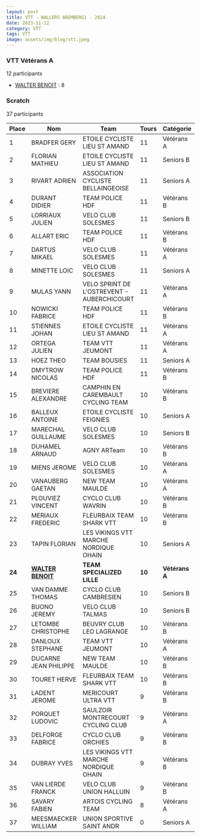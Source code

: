 ```yaml
---
layout: post
title: VTT - WALLERS AREMBERG1 - 2024
date: 2023-11-12
category: VTT
tags: VTT
image: assets/img/blog/vtt.jpeg
---
```


### VTT Vétérans A
12 participants
- [WALTER BENOIT](https://teamspecializedlille.github.io/coureurs/walterbenoit) : 8

### Scratch
37 participants

| Place | Nom | Team | Tours | Catégorie | Temps |
|---|---|---|---|---|---|
| 1 | BRADFER GERY | ETOILE CYCLISTE LIEU ST AMAND | 11 | Vétérans A | 0:51:52 | 
| 2 | FLORIAN MATHIEU | ETOILE CYCLISTE LIEU ST AMAND | 11 | Seniors B | 0:51:53 | 
| 3 | RIVART ADRIEN | ASSOCIATION CYCLISTE BELLAINGEOISE | 11 | Seniors A | 0:52:18 | 
| 4 | DURANT DIDIER | TEAM POLICE HDF | 11 | Vétérans B | 0:53:24 | 
| 5 | LORRIAUX JULIEN | VELO CLUB SOLESMES | 11 | Seniors B | 0:53:32 | 
| 6 | ALLART ERIC | TEAM POLICE HDF | 11 | Vétérans B | 0:53:33 | 
| 7 | DARTUS MIKAEL | VELO CLUB SOLESMES | 11 | Vétérans A | 0:53:57 | 
| 8 | MINETTE LOIC | VELO CLUB SOLESMES | 11 | Seniors A | 0:54:3 | 
| 9 | MULAS YANN | VELO SPRINT DE L'OSTREVENT - AUBERCHICOURT | 11 | Vétérans A | 0:54:32 | 
| 10 | NOWICKI FABRICE | TEAM POLICE HDF | 11 | Vétérans B | 0:55:6 | 
| 11 | STIENNES JOHAN | ETOILE CYCLISTE LIEU ST AMAND | 11 | Vétérans A | 0:55:17 | 
| 12 | ORTEGA JULIEN | TEAM VTT JEUMONT | 11 | Vétérans A | 0:55:48 | 
| 13 | HOEZ THEO | TEAM BOUSIES | 11 | Seniors A | 0:56:25 | 
| 14 | DMYTROW NICOLAS | TEAM POLICE HDF | 11 | Vétérans B | 0:57:17 | 
| 15 | BREVIERE ALEXANDRE | CAMPHIN EN CAREMBAULT CYCLING TEAM | 10 | Vétérans B | 0:52:54 | 
| 16 | BALLEUX ANTOINE | ETOILE CYCLISTE FEIGNIES | 10 | Seniors A | 0:53:0 | 
| 17 | MARECHAL GUILLAUME | VELO CLUB SOLESMES | 10 | Seniors B | 0:53:6 | 
| 18 | DUHAMEL ARNAUD | AGNY ARTeam | 10 | Vétérans B | 0:53:14 | 
| 19 | MIENS JEROME | VELO CLUB SOLESMES | 10 | Vétérans A | 0:53:25 | 
| 20 | VANAUBERG GAETAN | NEW TEAM MAULDE | 10 | Vétérans A | 0:54:12 | 
| 21 | PLOUVIEZ VINCENT | CYCLO CLUB WAVRIN | 10 | Vétérans B | 0:54:31 | 
| 22 | MERIAUX FREDERIC | FLEURBAIX TEAM SHARK VTT | 10 | Vétérans B | 0:54:34 | 
| 23 | TAPIN FLORIAN | LES VIKINGS VTT MARCHE NORDIQUE OHAIN | 10 | Seniors A | 0:55:11 | 
| **24** | **[WALTER BENOIT](https://teamspecializedlille.github.io/coureurs/walterbenoit)** | **TEAM SPECIALIZED LILLE** | **10** | **Vétérans A** | **0:55:18** | 
| 25 | VAN DAMME THOMAS | CYCLO CLUB CAMBRESIEN | 10 | Seniors B | 0:55:19 | 
| 26 | BUONO JEREMY | VELO CLUB TALMAS | 10 | Seniors B | 0:55:20 | 
| 27 | LETOMBE CHRISTOPHE | BEUVRY CLUB LEO LAGRANGE | 10 | Vétérans B | 0:56:3 | 
| 28 | DANLOUX STEPHANE | TEAM VTT JEUMONT | 10 | Vétérans A | 0:56:53 | 
| 29 | DUCARNE JEAN PHILIPPE | NEW TEAM MAULDE | 10 | Vétérans B | 0:56:53 | 
| 30 | TOURET HERVE | FLEURBAIX TEAM SHARK VTT | 10 | Vétérans B | 0:57:25 | 
| 31 | LADENT JEROME | MERICOURT ULTRA VTT | 9 | Vétérans B | 0:52:28 | 
| 32 | PORQUET LUDOVIC | SAULZOIR MONTRECOURT CYCLING CLUB | 9 | Vétérans A | 0:52:34 | 
| 33 | DELFORGE FABRICE | CYCLO CLUB ORCHIES | 9 | Vétérans B | 0:53:5 | 
| 34 | DUBRAY YVES | LES VIKINGS VTT MARCHE NORDIQUE OHAIN | 9 | Vétérans B | 0:58:8 | 
| 35 | VAN LIERDE FRANCK | VELO CLUB UNION HALLUIN | 9 | Vétérans B | 0:58:36 | 
| 36 | SAVARY FABIEN | ARTOIS CYCLING TEAM | 8 | Vétérans A | 0:54:47 | 
| 37 | MEESMAECKER WILLIAM | UNION SPORTIVE SAINT ANDR | 0 | Seniors A | 0:38:53 | 
